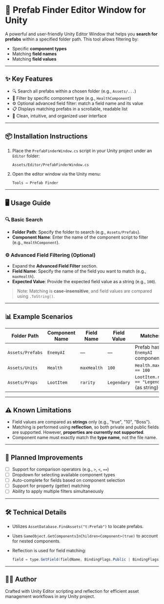 # 🧰 Prefab Finder Editor Window for Unity

A powerful and user-friendly Unity Editor Window that helps you **search for prefabs** within a specified folder path. This tool allows filtering by:

* Specific **component types**
* Matching **field names**
* Matching **field values**

---

## ✨ Key Features

* 🔍 Search all prefabs within a chosen folder (e.g., `Assets/...`)
* 🎯 Filter by specific component type (e.g., `HealthComponent`)
* ⚙️ Optional advanced field filter: match a field name and its value
* 📋 Displays matching prefabs in a scrollable, readable list
* 🧼 Clean, intuitive, and organized user interface

---

## 📦 Installation Instructions

1. Place the `PrefabFinderWindow.cs` script in your Unity project under an `Editor` folder:

   ```
   Assets/Editor/PrefabFinderWindow.cs
   ```

2. Open the editor window via the Unity menu:

   ```
   Tools → Prefab Finder
   ```

---

## 🖥️ Usage Guide

### 🔍 Basic Search

* **Folder Path**: Specify the folder to search (e.g., `Assets/Prefabs`).
* **Component Name**: Enter the name of the component script to filter (e.g., `HealthComponent`).

### ⚙️ Advanced Field Filtering (Optional)

* Expand the **Advanced Field Filter** section.
* **Field Name**: Specify the name of the field you want to match (e.g., `maxHealth`).
* **Expected Value**: Provide the expected field value as a string (e.g., `100`).

> Note: Matching is **case-insensitive**, and field values are compared using `.ToString()`.

---

## 📊 Example Scenarios

| Folder Path      | Component Name | Field Name  | Field Value | Matches If...                                |
| ---------------- | -------------- | ----------- | ----------- | -------------------------------------------- |
| `Assets/Prefabs` | `EnemyAI`      | —           | —           | Prefab has `EnemyAI` component               |
| `Assets/Units`   | `Health`       | `maxHealth` | `100`       | `Health.maxHealth == 100`                    |
| `Assets/Props`   | `LootItem`     | `rarity`    | `Legendary` | `LootItem.rarity == "Legendary"` (as string) |

---

## ⚠️ Known Limitations

* Field values are compared as **strings** only (e.g., "true", "10", "Boss").
* Matching is performed using **reflection**, so both private and public fields are supported. However, **properties are currently not supported**.
* Component name must exactly match the **type name**, not the file name.

---

## 🚀 Planned Improvements

* [ ] Support for comparison operators (e.g., `>`, `<`, `==`)
* [ ] Dropdown for selecting available component types
* [ ] Auto-complete for fields based on component selection
* [ ] Support for property (getter) matching
* [ ] Ability to apply multiple filters simultaneously

---

## 🛠 Technical Details

* Utilizes `AssetDatabase.FindAssets("t:Prefab")` to locate prefabs.
* Uses `GameObject.GetComponentsInChildren<Component>(true)` to account for nested components.
* Reflection is used for field matching:

  ```csharp
  field = type.GetField(fieldName, BindingFlags.Public | BindingFlags.NonPublic | BindingFlags.Instance);
  ```

---

## 👨‍💻 Author

Crafted with Unity Editor scripting and reflection for efficient asset management workflows in any Unity project.
